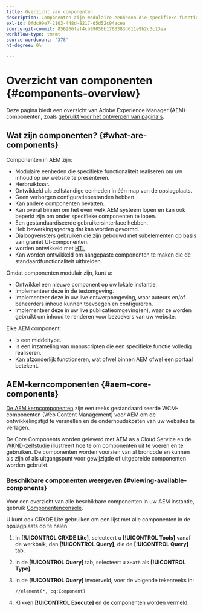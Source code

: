 ```yaml
---
title: Overzicht van componenten
description: Componenten zijn modulaire eenheden die specifieke functionaliteit realiseren om uw inhoud op uw website weer te geven
exl-id: 0fdc99e7-2103-448d-8217-d5d52c94acea
source-git-commit: 856266faf4cb99056b1763383d611e9b2c3c13ea
workflow-type: tm+mt
source-wordcount: '378'
ht-degree: 0%

---
```


# Overzicht van componenten {#components-overview}

Deze pagina biedt een overzicht van Adobe Experience Manager (AEM)-componenten, zoals [gebruikt voor het ontwerpen van pagina&#39;s](/help/sites-cloud/authoring/fundamentals/components.md).

## Wat zijn componenten? {#what-are-components}

Componenten in AEM zijn:

* Modulaire eenheden die specifieke functionaliteit realiseren om uw inhoud op uw website te presenteren.
* Herbruikbaar.
* Ontwikkeld als zelfstandige eenheden in één map van de opslagplaats.
* Geen verborgen configuratiebestanden hebben.
* Kan andere componenten bevatten.
* Kan overal binnen om het even welk AEM systeem lopen en kan ook beperkt zijn om onder specifieke componenten te lopen.
* Een gestandaardiseerde gebruikersinterface hebben.
* Heb bewerkingsgedrag dat kan worden gevormd.
* Dialoogvensters gebruiken die zijn gebouwd met subelementen op basis van graniet UI-componenten.
* worden ontwikkeld met [HTL](https://experienceleague.adobe.com/docs/experience-manager-htl/using/overview.html).
* Kan worden ontwikkeld om aangepaste componenten te maken die de standaardfunctionaliteit uitbreiden.

Omdat componenten modulair zijn, kunt u:

* Ontwikkel een nieuwe component op uw lokale instantie.
* Implementeer deze in de testomgeving.
* Implementeer deze in uw live ontwerpomgeving, waar auteurs en/of beheerders inhoud kunnen toevoegen en configureren.
* Implementeer deze in uw live publicatieomgeving(en), waar ze worden gebruikt om inhoud te renderen voor bezoekers van uw website.

Elke AEM component:

* Is een middeltype.
* Is een inzameling van manuscripten die een specifieke functie volledig realiseren.
* Kan afzonderlijk functioneren, wat ofwel binnen AEM ofwel een portaal betekent.

## AEM-kerncomponenten {#aem-core-components}

[De AEM kerncomponenten](https://experienceleague.adobe.com/docs/experience-manager-core-components/using/introduction.html) zijn een reeks gestandaardiseerde WCM-componenten (Web Content Management) voor AEM om de ontwikkelingstijd te versnellen en de onderhoudskosten van uw websites te verlagen.

De Core Components worden geleverd met AEM as a Cloud Service en de [WKND-zelfstudie](/help/implementing/developing/introduction/develop-wknd-tutorial.md) illustreert hoe te om componenten uit te voeren en te gebruiken. De componenten worden voorzien van al broncode en kunnen als zijn of als uitgangspunt voor gewijzigde of uitgebreide componenten worden gebruikt.

### Beschikbare componenten weergeven {#viewing-available-components}

Voor een overzicht van alle beschikbare componenten in uw AEM instantie, gebruik [Componentenconsole](/help/sites-cloud/authoring/features/components-console.md).

U kunt ook CRXDE Lite gebruiken om een lijst met alle componenten in de opslagplaats op te halen.

1. In **[!UICONTROL CRXDE Lite]**, selecteert u **[!UICONTROL Tools]** vanaf de werkbalk, dan **[!UICONTROL Query]**, die de **[!UICONTROL Query]** tab.

1. In de **[!UICONTROL Query]** tab, selecteert u `XPath` als **[!UICONTROL Type]**.

1. In de **[!UICONTROL Query]** invoerveld, voer de volgende tekenreeks in:

   `//element(*, cq:Component)`

1. Klikken **[!UICONTROL Execute]** en de componenten worden vermeld.
